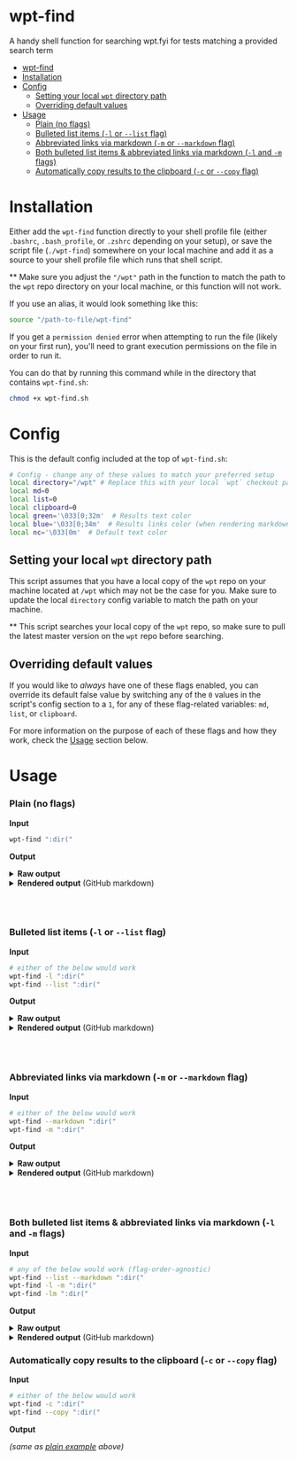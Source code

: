 # wpt-find
A handy shell function for searching wpt.fyi for tests matching a provided search term

- [wpt-find](#wpt-find)
- [Installation](#installation)
- [Config](#config)
  - [Setting your local `wpt` directory path](#setting-your-local-wpt-directory-path)
  - [Overriding default values](#overriding-default-values)
- [Usage](#usage)
    - [Plain (no flags)](#plain-no-flags)
    - [Bulleted list items (`-l` or `--list` flag)](#bulleted-list-items--l-or---list-flag)
    - [Abbreviated links via markdown (`-m` or `--markdown` flag)](#abbreviated-links-via-markdown--m-or---markdown-flag)
    - [Both bulleted list items \& abbreviated links via markdown (`-l` and `-m` flags)](#both-bulleted-list-items--abbreviated-links-via-markdown--l-and--m-flags)
    - [Automatically copy results to the clipboard (`-c` or `--copy` flag)](#automatically-copy-results-to-the-clipboard--c-or---copy-flag)


# Installation

Either add the `wpt-find` function directly to your shell profile file (either `.bashrc`, `.bash_profile`, or `.zshrc` depending on your setup), or save the script file (`./wpt-find`) somewhere on your local machine and add it as a source to your shell profile file which runs that shell script.

** Make sure you adjust the `"/wpt"` path in the function to match the path to the `wpt` repo directory on your local machine, or this function will not work.

If you use an alias, it would look something like this:

```bash
source "/path-to-file/wpt-find"
```

If you get a `permission denied` error when attempting to run the file (likely on your first run), you'll need to grant execution permissions on the file in order to run it.

You can do that by running this command while in the directory that contains `wpt-find.sh`:

```bash
chmod +x wpt-find.sh
```

# Config

This is the default config included at the top of `wpt-find.sh`:

```bash
# Config - change any of these values to match your preferred setup
local directory="/wpt" # Replace this with your local `wpt` checkout path
local md=0
local list=0
local clipboard=0
local green='\033[0;32m'  # Results text color
local blue='\033[0;34m'  # Results links color (when rendering markdown)
local nc='\033[0m'  # Default text color
```

## Setting your local `wpt` directory path

This script assumes that you have a local copy of the `wpt` repo on your machine located at `/wpt` which may not be the case for you. Make sure to update the local `directory` config variable to match the path on your machine.

** This script searches your local copy of the `wpt` repo, so make sure to pull the latest master version on the `wpt` repo before searching.

## Overriding default values

If you would like to _always_ have one of these flags enabled, you can override its default false value by switching any of the `0` values in the script's config section to a `1`, for any of these flag-related variables: `md`, `list`, or `clipboard`.

For more information on the purpose of each of these flags and how they work, check the [Usage](#usage) section below.

# Usage

### Plain (no flags)

**Input**

```bash
wpt-find ":dir("
```

**Output**

<details><summary><strong>Raw output</strong></summary><br /><pre>
https://wpt.fyi/css/css-scoping/shadow-directionality-002.tentative.html
https://wpt.fyi/css/css-scoping/shadow-directionality-001.tentative.html
https://wpt.fyi/css/selectors/dir-selector-ltr-003.html
https://wpt.fyi/css/selectors/dir-style-03a.html
https://wpt.fyi/css/selectors/dir-selector-auto.html
https://wpt.fyi/css/selectors/dir-style-01a.html
https://wpt.fyi/css/selectors/dir-selector-ltr-002.html
https://wpt.fyi/css/selectors/dir-selector-auto-direction-change-001.html
https://wpt.fyi/css/selectors/dir-style-02a.html
https://wpt.fyi/css/selectors/dir-selector-change-001.html
https://wpt.fyi/css/selectors/dir-style-02b.html
https://wpt.fyi/css/selectors/dir-selector-querySelector.html
https://wpt.fyi/css/selectors/dir-selector-change-002.html
https://wpt.fyi/css/selectors/dir-selector-white-space-001.html
https://wpt.fyi/css/selectors/dir-selector-change-003.html
https://wpt.fyi/css/selectors/dir-style-01b.html
https://wpt.fyi/css/selectors/dir-selector-ltr-001.html
https://wpt.fyi/css/selectors/dir-style-04.html
https://wpt.fyi/css/selectors/dir-style-03b.html
https://wpt.fyi/css/selectors/dir-selector-change-004.html
https://wpt.fyi/css/selectors/dir-selector-rtl-001.html
https://wpt.fyi/css/css-pseudo/dir-pseudo-on-input-element.html
https://wpt.fyi/css/css-pseudo/dir-pseudo-on-bdi-element.html
https://wpt.fyi/html/semantics/selectors/pseudo-classes/dir01.html
https://wpt.fyi/html/semantics/selectors/pseudo-classes/dir-html-input-dynamic-text.html
https://wpt.fyi/html/semantics/selectors/pseudo-classes/dir.html
https://wpt.fyi/shadow-dom/directionality-002.tentative.html
</pre></details>

<details><summary><strong>Rendered output</strong> (GitHub markdown)</summary><br />
<a href="https://wpt.fyi/css/css-scoping/shadow-directionality-002.tentative.html">https://wpt.fyi/css/css-scoping/shadow-directionality-002.tentative.html</a><br />
<a href="https://wpt.fyi/css/css-scoping/shadow-directionality-001.tentative.html">https://wpt.fyi/css/css-scoping/shadow-directionality-001.tentative.html</a><br />
<a href="https://wpt.fyi/css/selectors/dir-selector-ltr-003.html">https://wpt.fyi/css/selectors/dir-selector-ltr-003.html</a><br />
<a href="https://wpt.fyi/css/selectors/dir-style-03a.html">https://wpt.fyi/css/selectors/dir-style-03a.html</a><br />
<a href="https://wpt.fyi/css/selectors/dir-selector-auto.html">https://wpt.fyi/css/selectors/dir-selector-auto.html</a><br />
<a href="https://wpt.fyi/css/selectors/dir-style-01a.html">https://wpt.fyi/css/selectors/dir-style-01a.html</a><br />
<a href="https://wpt.fyi/css/selectors/dir-selector-ltr-002.html">https://wpt.fyi/css/selectors/dir-selector-ltr-002.html</a><br />
<a href="https://wpt.fyi/css/selectors/dir-selector-auto-direction-change-001.html">https://wpt.fyi/css/selectors/dir-selector-auto-direction-change-001.html</a><br />
<a href="https://wpt.fyi/css/selectors/dir-style-02a.html">https://wpt.fyi/css/selectors/dir-style-02a.html</a><br />
<a href="https://wpt.fyi/css/selectors/dir-selector-change-001.html">https://wpt.fyi/css/selectors/dir-selector-change-001.html</a><br />
<a href="https://wpt.fyi/css/selectors/dir-style-02b.html">https://wpt.fyi/css/selectors/dir-style-02b.html</a><br />
<a href="https://wpt.fyi/css/selectors/dir-selector-querySelector.html">https://wpt.fyi/css/selectors/dir-selector-querySelector.html</a><br />
<a href="https://wpt.fyi/css/selectors/dir-selector-change-002.html">https://wpt.fyi/css/selectors/dir-selector-change-002.html</a><br />
<a href="https://wpt.fyi/css/selectors/dir-selector-white-space-001.html">https://wpt.fyi/css/selectors/dir-selector-white-space-001.html</a><br />
<a href="https://wpt.fyi/css/selectors/dir-selector-change-003.html">https://wpt.fyi/css/selectors/dir-selector-change-003.html</a><br />
<a href="https://wpt.fyi/css/selectors/dir-style-01b.html">https://wpt.fyi/css/selectors/dir-style-01b.html</a><br />
<a href="https://wpt.fyi/css/selectors/dir-selector-ltr-001.html">https://wpt.fyi/css/selectors/dir-selector-ltr-001.html</a><br />
<a href="https://wpt.fyi/css/selectors/dir-style-04.html">https://wpt.fyi/css/selectors/dir-style-04.html</a><br />
<a href="https://wpt.fyi/css/selectors/dir-style-03b.html">https://wpt.fyi/css/selectors/dir-style-03b.html</a><br />
<a href="https://wpt.fyi/css/selectors/dir-selector-change-004.html">https://wpt.fyi/css/selectors/dir-selector-change-004.html</a><br />
<a href="https://wpt.fyi/css/selectors/dir-selector-rtl-001.html">https://wpt.fyi/css/selectors/dir-selector-rtl-001.html</a><br />
<a href="https://wpt.fyi/css/css-pseudo/dir-pseudo-on-input-element.html">https://wpt.fyi/css/css-pseudo/dir-pseudo-on-input-element.html</a><br />
<a href="https://wpt.fyi/css/css-pseudo/dir-pseudo-on-bdi-element.html">https://wpt.fyi/css/css-pseudo/dir-pseudo-on-bdi-element.html</a><br />
<a href="https://wpt.fyi/html/semantics/selectors/pseudo-classes/dir01.html">https://wpt.fyi/html/semantics/selectors/pseudo-classes/dir01.html</a><br />
<a href="https://wpt.fyi/html/semantics/selectors/pseudo-classes/dir-html-input-dynamic-text.html">https://wpt.fyi/html/semantics/selectors/pseudo-classes/dir-html-input-dynamic-text.html</a><br />
<a href="https://wpt.fyi/html/semantics/selectors/pseudo-classes/dir.html">https://wpt.fyi/html/semantics/selectors/pseudo-classes/dir.html</a><br />
<a href="https://wpt.fyi/shadow-dom/directionality-002.tentative.html">https://wpt.fyi/shadow-dom/directionality-002.tentative.html</a>
</details>

<br /><br />

### Bulleted list items (`-l` or `--list` flag)

**Input**

```bash
# either of the below would work
wpt-find -l ":dir("
wpt-find --list ":dir("
```

**Output**

<details><summary><strong>Raw output</strong></summary><br /><pre>
- https://wpt.fyi/css/css-scoping/shadow-directionality-002.tentative.html
- https://wpt.fyi/css/css-scoping/shadow-directionality-001.tentative.html
- https://wpt.fyi/css/selectors/dir-selector-ltr-003.html
- https://wpt.fyi/css/selectors/dir-style-03a.html
- https://wpt.fyi/css/selectors/dir-selector-auto.html
- https://wpt.fyi/css/selectors/dir-style-01a.html
- https://wpt.fyi/css/selectors/dir-selector-ltr-002.html
- https://wpt.fyi/css/selectors/dir-selector-auto-direction-change-001.html
- https://wpt.fyi/css/selectors/dir-style-02a.html
- https://wpt.fyi/css/selectors/dir-selector-change-001.html
- https://wpt.fyi/css/selectors/dir-style-02b.html
- https://wpt.fyi/css/selectors/dir-selector-querySelector.html
- https://wpt.fyi/css/selectors/dir-selector-change-002.html
- https://wpt.fyi/css/selectors/dir-selector-white-space-001.html
- https://wpt.fyi/css/selectors/dir-selector-change-003.html
- https://wpt.fyi/css/selectors/dir-style-01b.html
- https://wpt.fyi/css/selectors/dir-selector-ltr-001.html
- https://wpt.fyi/css/selectors/dir-style-04.html
- https://wpt.fyi/css/selectors/dir-style-03b.html
- https://wpt.fyi/css/selectors/dir-selector-change-004.html
- https://wpt.fyi/css/selectors/dir-selector-rtl-001.html
- https://wpt.fyi/css/css-pseudo/dir-pseudo-on-input-element.html
- https://wpt.fyi/css/css-pseudo/dir-pseudo-on-bdi-element.html
- https://wpt.fyi/html/semantics/selectors/pseudo-classes/dir01.html
- https://wpt.fyi/html/semantics/selectors/pseudo-classes/dir-html-input-dynamic-text.html
- https://wpt.fyi/html/semantics/selectors/pseudo-classes/dir.html
- https://wpt.fyi/shadow-dom/directionality-002.tentative.html
</pre></details>

<details><summary><strong>Rendered output</strong> (GitHub markdown)</summary><br /><ul>
<li><a href="https://wpt.fyi/css/css-scoping/shadow-directionality-002.tentative.html">https://wpt.fyi/css/css-scoping/shadow-directionality-002.tentative.html</a></li>
<li><a href="https://wpt.fyi/css/css-scoping/shadow-directionality-001.tentative.html">https://wpt.fyi/css/css-scoping/shadow-directionality-001.tentative.html</a></li>
<li><a href="https://wpt.fyi/css/selectors/dir-selector-ltr-003.html">https://wpt.fyi/css/selectors/dir-selector-ltr-003.html</a></li>
<li><a href="https://wpt.fyi/css/selectors/dir-style-03a.html">https://wpt.fyi/css/selectors/dir-style-03a.html</a></li>
<li><a href="https://wpt.fyi/css/selectors/dir-selector-auto.html">https://wpt.fyi/css/selectors/dir-selector-auto.html</a></li>
<li><a href="https://wpt.fyi/css/selectors/dir-style-01a.html">https://wpt.fyi/css/selectors/dir-style-01a.html</a></li>
<li><a href="https://wpt.fyi/css/selectors/dir-selector-ltr-002.html">https://wpt.fyi/css/selectors/dir-selector-ltr-002.html</a></li>
<li><a href="https://wpt.fyi/css/selectors/dir-selector-auto-direction-change-001.html">https://wpt.fyi/css/selectors/dir-selector-auto-direction-change-001.html</a></li>
<li><a href="https://wpt.fyi/css/selectors/dir-style-02a.html">https://wpt.fyi/css/selectors/dir-style-02a.html</a></li>
<li><a href="https://wpt.fyi/css/selectors/dir-selector-change-001.html">https://wpt.fyi/css/selectors/dir-selector-change-001.html</a></li>
<li><a href="https://wpt.fyi/css/selectors/dir-style-02b.html">https://wpt.fyi/css/selectors/dir-style-02b.html</a></li>
<li><a href="https://wpt.fyi/css/selectors/dir-selector-querySelector.html">https://wpt.fyi/css/selectors/dir-selector-querySelector.html</a></li>
<li><a href="https://wpt.fyi/css/selectors/dir-selector-change-002.html">https://wpt.fyi/css/selectors/dir-selector-change-002.html</a></li>
<li><a href="https://wpt.fyi/css/selectors/dir-selector-white-space-001.html">https://wpt.fyi/css/selectors/dir-selector-white-space-001.html</a></li>
<li><a href="https://wpt.fyi/css/selectors/dir-selector-change-003.html">https://wpt.fyi/css/selectors/dir-selector-change-003.html</a></li>
<li><a href="https://wpt.fyi/css/selectors/dir-style-01b.html">https://wpt.fyi/css/selectors/dir-style-01b.html</a></li>
<li><a href="https://wpt.fyi/css/selectors/dir-selector-ltr-001.html">https://wpt.fyi/css/selectors/dir-selector-ltr-001.html</a></li>
<li><a href="https://wpt.fyi/css/selectors/dir-style-04.html">https://wpt.fyi/css/selectors/dir-style-04.html</a></li>
<li><a href="https://wpt.fyi/css/selectors/dir-style-03b.html">https://wpt.fyi/css/selectors/dir-style-03b.html</a></li>
<li><a href="https://wpt.fyi/css/selectors/dir-selector-change-004.html">https://wpt.fyi/css/selectors/dir-selector-change-004.html</a></li>
<li><a href="https://wpt.fyi/css/selectors/dir-selector-rtl-001.html">https://wpt.fyi/css/selectors/dir-selector-rtl-001.html</a></li>
<li><a href="https://wpt.fyi/css/css-pseudo/dir-pseudo-on-input-element.html">https://wpt.fyi/css/css-pseudo/dir-pseudo-on-input-element.html</a></li>
<li><a href="https://wpt.fyi/css/css-pseudo/dir-pseudo-on-bdi-element.html">https://wpt.fyi/css/css-pseudo/dir-pseudo-on-bdi-element.html</a></li>
<li><a href="https://wpt.fyi/html/semantics/selectors/pseudo-classes/dir01.html">https://wpt.fyi/html/semantics/selectors/pseudo-classes/dir01.html</a></li>
<li><a href="https://wpt.fyi/html/semantics/selectors/pseudo-classes/dir-html-input-dynamic-text.html">https://wpt.fyi/html/semantics/selectors/pseudo-classes/dir-html-input-dynamic-text.html</a></li>
<li><a href="https://wpt.fyi/html/semantics/selectors/pseudo-classes/dir.html">https://wpt.fyi/html/semantics/selectors/pseudo-classes/dir.html</a></li>
<li><a href="https://wpt.fyi/shadow-dom/directionality-002.tentative.html">https://wpt.fyi/shadow-dom/directionality-002.tentative.html</a></li>
</ul></details>

<br /><br />

### Abbreviated links via markdown (`-m` or `--markdown` flag)

**Input**

```bash
# either of the below would work
wpt-find --markdown ":dir("
wpt-find -m ":dir("
```

**Output**

<details><summary><strong>Raw output</strong></summary><br /><pre>
[/css/css-scoping/shadow-directionality-002.tentative.html](https://wpt.fyi/css/css-scoping/shadow-directionality-002.tentative.html)
[/css/css-scoping/shadow-directionality-001.tentative.html](https://wpt.fyi/css/css-scoping/shadow-directionality-001.tentative.html)
[/css/selectors/dir-selector-ltr-003.html](https://wpt.fyi/css/selectors/dir-selector-ltr-003.html)
[/css/selectors/dir-style-03a.html](https://wpt.fyi/css/selectors/dir-style-03a.html)
[/css/selectors/dir-selector-auto.html](https://wpt.fyi/css/selectors/dir-selector-auto.html)
[/css/selectors/dir-style-01a.html](https://wpt.fyi/css/selectors/dir-style-01a.html)
[/css/selectors/dir-selector-ltr-002.html](https://wpt.fyi/css/selectors/dir-selector-ltr-002.html)
[/css/selectors/dir-selector-auto-direction-change-001.html](https://wpt.fyi/css/selectors/dir-selector-auto-direction-change-001.html)
[/css/selectors/dir-style-02a.html](https://wpt.fyi/css/selectors/dir-style-02a.html)
[/css/selectors/dir-selector-change-001.html](https://wpt.fyi/css/selectors/dir-selector-change-001.html)
[/css/selectors/dir-style-02b.html](https://wpt.fyi/css/selectors/dir-style-02b.html)
[/css/selectors/dir-selector-querySelector.html](https://wpt.fyi/css/selectors/dir-selector-querySelector.html)
[/css/selectors/dir-selector-change-002.html](https://wpt.fyi/css/selectors/dir-selector-change-002.html)
[/css/selectors/dir-selector-white-space-001.html](https://wpt.fyi/css/selectors/dir-selector-white-space-001.html)
[/css/selectors/dir-selector-change-003.html](https://wpt.fyi/css/selectors/dir-selector-change-003.html)
[/css/selectors/dir-style-01b.html](https://wpt.fyi/css/selectors/dir-style-01b.html)
[/css/selectors/dir-selector-ltr-001.html](https://wpt.fyi/css/selectors/dir-selector-ltr-001.html)
[/css/selectors/dir-style-04.html](https://wpt.fyi/css/selectors/dir-style-04.html)
[/css/selectors/dir-style-03b.html](https://wpt.fyi/css/selectors/dir-style-03b.html)
[/css/selectors/dir-selector-change-004.html](https://wpt.fyi/css/selectors/dir-selector-change-004.html)
[/css/selectors/dir-selector-rtl-001.html](https://wpt.fyi/css/selectors/dir-selector-rtl-001.html)
[/css/css-pseudo/dir-pseudo-on-input-element.html](https://wpt.fyi/css/css-pseudo/dir-pseudo-on-input-element.html)
[/css/css-pseudo/dir-pseudo-on-bdi-element.html](https://wpt.fyi/css/css-pseudo/dir-pseudo-on-bdi-element.html)
[/html/semantics/selectors/pseudo-classes/dir01.html](https://wpt.fyi/html/semantics/selectors/pseudo-classes/dir01.html)
[/html/semantics/selectors/pseudo-classes/dir-html-input-dynamic-text.html](https://wpt.fyi/html/semantics/selectors/pseudo-classes/dir-html-input-dynamic-text.html)
[/html/semantics/selectors/pseudo-classes/dir.html](https://wpt.fyi/html/semantics/selectors/pseudo-classes/dir.html)
[/shadow-dom/directionality-002.tentative.html](https://wpt.fyi/shadow-dom/directionality-002.tentative.html)
</pre></details>

<details><summary><strong>Rendered output</strong> (GitHub markdown)</summary><br />
<a href="https://wpt.fyi/css/css-scoping/shadow-directionality-002.tentative.html)">/css/css-scoping/shadow-directionality-002.tentative.html</a><br />
<a href="https://wpt.fyi/css/css-scoping/shadow-directionality-001.tentative.html)">/css/css-scoping/shadow-directionality-001.tentative.html</a><br />
<a href="https://wpt.fyi/css/selectors/dir-selector-ltr-003.html)">/css/selectors/dir-selector-ltr-003.html</a><br />
<a href="https://wpt.fyi/css/selectors/dir-style-03a.html)">/css/selectors/dir-style-03a.html</a><br />
<a href="https://wpt.fyi/css/selectors/dir-selector-auto.html)">/css/selectors/dir-selector-auto.html</a><br />
<a href="https://wpt.fyi/css/selectors/dir-style-01a.html)">/css/selectors/dir-style-01a.html</a><br />
<a href="https://wpt.fyi/css/selectors/dir-selector-ltr-002.html)">/css/selectors/dir-selector-ltr-002.html</a><br />
<a href="https://wpt.fyi/css/selectors/dir-selector-auto-direction-change-001.html)">/css/selectors/dir-selector-auto-direction-change-001.html</a><br />
<a href="https://wpt.fyi/css/selectors/dir-style-02a.html)">/css/selectors/dir-style-02a.html</a><br />
<a href="https://wpt.fyi/css/selectors/dir-selector-change-001.html)">/css/selectors/dir-selector-change-001.html</a><br />
<a href="https://wpt.fyi/css/selectors/dir-style-02b.html)">/css/selectors/dir-style-02b.html</a><br />
<a href="https://wpt.fyi/css/selectors/dir-selector-querySelector.html)">/css/selectors/dir-selector-querySelector.html</a><br />
<a href="https://wpt.fyi/css/selectors/dir-selector-change-002.html)">/css/selectors/dir-selector-change-002.html</a><br />
<a href="https://wpt.fyi/css/selectors/dir-selector-white-space-001.html)">/css/selectors/dir-selector-white-space-001.html</a><br />
<a href="https://wpt.fyi/css/selectors/dir-selector-change-003.html)">/css/selectors/dir-selector-change-003.html</a><br />
<a href="https://wpt.fyi/css/selectors/dir-style-01b.html)">/css/selectors/dir-style-01b.html</a><br />
<a href="https://wpt.fyi/css/selectors/dir-selector-ltr-001.html)">/css/selectors/dir-selector-ltr-001.html</a><br />
<a href="https://wpt.fyi/css/selectors/dir-style-04.html)">/css/selectors/dir-style-04.html</a><br />
<a href="https://wpt.fyi/css/selectors/dir-style-03b.html)">/css/selectors/dir-style-03b.html</a><br />
<a href="https://wpt.fyi/css/selectors/dir-selector-change-004.html)">/css/selectors/dir-selector-change-004.html</a><br />
<a href="https://wpt.fyi/css/selectors/dir-selector-rtl-001.html)">/css/selectors/dir-selector-rtl-001.html</a><br />
<a href="https://wpt.fyi/css/css-pseudo/dir-pseudo-on-input-element.html)">/css/css-pseudo/dir-pseudo-on-input-element.html</a><br />
<a href="https://wpt.fyi/css/css-pseudo/dir-pseudo-on-bdi-element.html)">/css/css-pseudo/dir-pseudo-on-bdi-element.html</a><br />
<a href="https://wpt.fyi/html/semantics/selectors/pseudo-classes/dir01.html)">/html/semantics/selectors/pseudo-classes/dir01.html</a><br />
<a href="https://wpt.fyi/html/semantics/selectors/pseudo-classes/dir-html-input-dynamic-text.html)">/html/semantics/selectors/pseudo-classes/dir-html-input-dynamic-text.html</a><br />
<a href="https://wpt.fyi/html/semantics/selectors/pseudo-classes/dir.html)">/html/semantics/selectors/pseudo-classes/dir.html</a><br />
<a href="https://wpt.fyi/shadow-dom/directionality-002.tentative.html)">/shadow-dom/directionality-002.tentative.html</a>
</details>

<br /><br />

### Both bulleted list items & abbreviated links via markdown (`-l` and `-m` flags)

**Input**

```bash
# any of the below would work (flag-order-agnostic)
wpt-find --list --markdown ":dir("
wpt-find -l -m ":dir("
wpt-find -lm ":dir("
```

**Output**

<details><summary><strong>Raw output</strong></summary><br /><pre>
- [/css/css-scoping/shadow-directionality-002.tentative.html](https://wpt.fyi/css/css-scoping/shadow-directionality-002.tentative.html)
- [/css/css-scoping/shadow-directionality-001.tentative.html](https://wpt.fyi/css/css-scoping/shadow-directionality-001.tentative.html)
- [/css/selectors/dir-selector-ltr-003.html](https://wpt.fyi/css/selectors/dir-selector-ltr-003.html)
- [/css/selectors/dir-style-03a.html](https://wpt.fyi/css/selectors/dir-style-03a.html)
- [/css/selectors/dir-selector-auto.html](https://wpt.fyi/css/selectors/dir-selector-auto.html)
- [/css/selectors/dir-style-01a.html](https://wpt.fyi/css/selectors/dir-style-01a.html)
- [/css/selectors/dir-selector-ltr-002.html](https://wpt.fyi/css/selectors/dir-selector-ltr-002.html)
- [/css/selectors/dir-selector-auto-direction-change-001.html](https://wpt.fyi/css/selectors/dir-selector-auto-direction-change-001.html)
- [/css/selectors/dir-style-02a.html](https://wpt.fyi/css/selectors/dir-style-02a.html)
- [/css/selectors/dir-selector-change-001.html](https://wpt.fyi/css/selectors/dir-selector-change-001.html)
- [/css/selectors/dir-style-02b.html](https://wpt.fyi/css/selectors/dir-style-02b.html)
- [/css/selectors/dir-selector-querySelector.html](https://wpt.fyi/css/selectors/dir-selector-querySelector.html)
- [/css/selectors/dir-selector-change-002.html](https://wpt.fyi/css/selectors/dir-selector-change-002.html)
- [/css/selectors/dir-selector-white-space-001.html](https://wpt.fyi/css/selectors/dir-selector-white-space-001.html)
- [/css/selectors/dir-selector-change-003.html](https://wpt.fyi/css/selectors/dir-selector-change-003.html)
- [/css/selectors/dir-style-01b.html](https://wpt.fyi/css/selectors/dir-style-01b.html)
- [/css/selectors/dir-selector-ltr-001.html](https://wpt.fyi/css/selectors/dir-selector-ltr-001.html)
- [/css/selectors/dir-style-04.html](https://wpt.fyi/css/selectors/dir-style-04.html)
- [/css/selectors/dir-style-03b.html](https://wpt.fyi/css/selectors/dir-style-03b.html)
- [/css/selectors/dir-selector-change-004.html](https://wpt.fyi/css/selectors/dir-selector-change-004.html)
- [/css/selectors/dir-selector-rtl-001.html](https://wpt.fyi/css/selectors/dir-selector-rtl-001.html)
- [/css/css-pseudo/dir-pseudo-on-input-element.html](https://wpt.fyi/css/css-pseudo/dir-pseudo-on-input-element.html)
- [/css/css-pseudo/dir-pseudo-on-bdi-element.html](https://wpt.fyi/css/css-pseudo/dir-pseudo-on-bdi-element.html)
- [/html/semantics/selectors/pseudo-classes/dir01.html](https://wpt.fyi/html/semantics/selectors/pseudo-classes/dir01.html)
- [/html/semantics/selectors/pseudo-classes/dir-html-input-dynamic-text.html](https://wpt.fyi/html/semantics/selectors/pseudo-classes/dir-html-input-dynamic-text.html)
- [/html/semantics/selectors/pseudo-classes/dir.html](https://wpt.fyi/html/semantics/selectors/pseudo-classes/dir.html)
- [/shadow-dom/directionality-002.tentative.html](https://wpt.fyi/shadow-dom/directionality-002.tentative.html)
</pre></details>

<details><summary><strong>Rendered output</strong> (GitHub markdown)</summary><br /><ul>
<li><a href="https://wpt.fyi/css/css-scoping/shadow-directionality-002.tentative.html)">/css/css-scoping/shadow-directionality-002.tentative.html</a></li>
<li><a href="https://wpt.fyi/css/css-scoping/shadow-directionality-001.tentative.html)">/css/css-scoping/shadow-directionality-001.tentative.html</a></li>
<li><a href="https://wpt.fyi/css/selectors/dir-selector-ltr-003.html)">/css/selectors/dir-selector-ltr-003.html</a></li>
<li><a href="https://wpt.fyi/css/selectors/dir-style-03a.html)">/css/selectors/dir-style-03a.html</a></li>
<li><a href="https://wpt.fyi/css/selectors/dir-selector-auto.html)">/css/selectors/dir-selector-auto.html</a></li>
<li><a href="https://wpt.fyi/css/selectors/dir-style-01a.html)">/css/selectors/dir-style-01a.html</a></li>
<li><a href="https://wpt.fyi/css/selectors/dir-selector-ltr-002.html)">/css/selectors/dir-selector-ltr-002.html</a></li>
<li><a href="https://wpt.fyi/css/selectors/dir-selector-auto-direction-change-001.html)">/css/selectors/dir-selector-auto-direction-change-001.html</a></li>
<li><a href="https://wpt.fyi/css/selectors/dir-style-02a.html)">/css/selectors/dir-style-02a.html</a></li>
<li><a href="https://wpt.fyi/css/selectors/dir-selector-change-001.html)">/css/selectors/dir-selector-change-001.html</a></li>
<li><a href="https://wpt.fyi/css/selectors/dir-style-02b.html)">/css/selectors/dir-style-02b.html</a></li>
<li><a href="https://wpt.fyi/css/selectors/dir-selector-querySelector.html)">/css/selectors/dir-selector-querySelector.html</a></li>
<li><a href="https://wpt.fyi/css/selectors/dir-selector-change-002.html)">/css/selectors/dir-selector-change-002.html</a></li>
<li><a href="https://wpt.fyi/css/selectors/dir-selector-white-space-001.html)">/css/selectors/dir-selector-white-space-001.html</a></li>
<li><a href="https://wpt.fyi/css/selectors/dir-selector-change-003.html)">/css/selectors/dir-selector-change-003.html</a></li>
<li><a href="https://wpt.fyi/css/selectors/dir-style-01b.html)">/css/selectors/dir-style-01b.html</a></li>
<li><a href="https://wpt.fyi/css/selectors/dir-selector-ltr-001.html)">/css/selectors/dir-selector-ltr-001.html</a></li>
<li><a href="https://wpt.fyi/css/selectors/dir-style-04.html)">/css/selectors/dir-style-04.html</a></li>
<li><a href="https://wpt.fyi/css/selectors/dir-style-03b.html)">/css/selectors/dir-style-03b.html</a></li>
<li><a href="https://wpt.fyi/css/selectors/dir-selector-change-004.html)">/css/selectors/dir-selector-change-004.html</a></li>
<li><a href="https://wpt.fyi/css/selectors/dir-selector-rtl-001.html)">/css/selectors/dir-selector-rtl-001.html</a></li>
<li><a href="https://wpt.fyi/css/css-pseudo/dir-pseudo-on-input-element.html)">/css/css-pseudo/dir-pseudo-on-input-element.html</a></li>
<li><a href="https://wpt.fyi/css/css-pseudo/dir-pseudo-on-bdi-element.html)">/css/css-pseudo/dir-pseudo-on-bdi-element.html</a></li>
<li><a href="https://wpt.fyi/html/semantics/selectors/pseudo-classes/dir01.html)">/html/semantics/selectors/pseudo-classes/dir01.html</a></li>
<li><a href="https://wpt.fyi/html/semantics/selectors/pseudo-classes/dir-html-input-dynamic-text.html)">/html/semantics/selectors/pseudo-classes/dir-html-input-dynamic-text.html</a></li>
<li><a href="https://wpt.fyi/html/semantics/selectors/pseudo-classes/dir.html)">/html/semantics/selectors/pseudo-classes/dir.html</a></li>
<li><a href="https://wpt.fyi/shadow-dom/directionality-002.tentative.html)">/shadow-dom/directionality-002.tentative.html</a></li>
</ul></details>

### Automatically copy results to the clipboard (`-c` or `--copy` flag)

**Input**

```bash
# either of the below would work
wpt-find -c ":dir("
wpt-find --copy ":dir("
```

**Output**

_(same as [plain example](#plain-no-flags) above)_